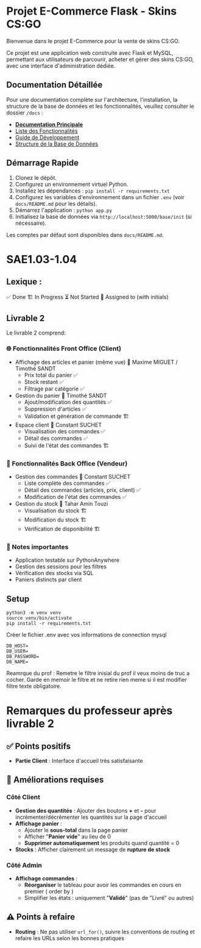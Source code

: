 # Projet E-Commerce Flask - Skins CS:GO

Bienvenue dans le projet E-Commerce pour la vente de skins CS:GO.

Ce projet est une application web construite avec Flask et MySQL, permettant aux utilisateurs de parcourir, acheter et gérer des skins CS:GO, avec une interface d'administration dédiée.

## Documentation Détaillée

Pour une documentation complète sur l'architecture, l'installation, la structure de la base de données et les fonctionnalités, veuillez consulter le dossier `/docs` :

- **[Documentation Principale](./docs/README.md)**
- [Liste des Fonctionnalités](./docs/fonctionnalites.md)
- [Guide de Développement](./docs/guide_developpement.md)
- [Structure de la Base de Données](./docs/structure_bdd.md)

## Démarrage Rapide

1.  Clonez le dépôt.
2.  Configurez un environnement virtuel Python.
3.  Installez les dépendances : `pip install -r requirements.txt`
4.  Configurez les variables d'environnement dans un fichier `.env` (voir `docs/README.md` pour les détails).
5.  Démarrez l'application : `python app.py`
6.  Initialisez la base de données via `http://localhost:5000/base/init` (si nécessaire).

Les comptes par défaut sont disponibles dans `docs/README.md`.

# SAE1.03-1.04


## Lexique : 
✅ Done
🏗️ In Progress
⏳ Not Started
👤 Assigned to (with initials)

## Livrable 2
Le livrable 2 comprend:

### 🌐 Fonctionnalités Front Office (Client) 
- Affichage des articles et panier (même vue) 👤 Maxime MIGUET / Timothé SANDT
  - Prix total du panier ✅
  - Stock restant ✅
  - Filtrage par catégorie ✅
- Gestion du panier 👤 Timothé SANDT
  - Ajout/modification des quantités ✅
  - Suppression d'articles ✅
  - Validation et génération de commande 🏗️
- Espace client 👤 Constant SUCHET
  - Visualisation des commandes ✅
  - Détail des commandes ✅
  - Suivi de l'état des commandes 🏗️

### 🔧 Fonctionnalités Back Office (Vendeur)
- Gestion des commandes 👤 Constant SUCHET
  - Liste complète des commandes ✅
  - Détail des commandes (articles, prix, client) ✅
  - Modification de l'état des commandes ✅
- Gestion du stock 👤 Tahar Amin Touzi
  - Visualisation du stock 🏗️
  - Modification du stock 🏗️
  - Vérification de disponibilité 🏗️

### 📝 Notes importantes
- Application testable sur PythonAnywhere
- Gestion des sessions pour les filtres
- Vérification des stocks via SQL
- Paniers distincts par client


## Setup
```
python3 -m venv venv
source venv/bin/activate
pip install -r requirements.txt 
```

Créer le fichier .env avec vos informations de connection mysql
```
DB_HOST=
DB_USER=
DB_PASSWORD=
DB_NAME=
```

Reamrque du prof :
Remetre le filtre inisial du prof 
il veux moins de truc a cocher.
Garde en memoir le filtre et ne retire rien meme si il est modifier
filtre texte obligatoire. 





# Remarques du professeur après livrable 2

## ✅ Points positifs
- **Partie Client** : Interface d'accueil très satisfaisante

## 🔧 Améliorations requises

### Côté Client
- **Gestion des quantités** : Ajouter des boutons **+** et **-** pour incrémenter/décrémenter les quantités sur la page d'accueil
- **Affichage panier** : 
  - Ajouter le **sous-total** dans la page panier
  - Afficher "**Panier vide**" au lieu de 0
  - **Supprimer automatiquement** les produits quand quantité = 0
- **Stocks** : Afficher clairement un message de **rupture de stock**

### Côté Admin
- **Affichage commandes** :
  - **Réorganiser** le tableau pour avoir les commandes en cours en premier ( order by )
  - Simplifier les états : uniquement "**Validé**" (pas de "Livré" ou autres)

## ⚠️ Points à refaire
- **Routing** : Ne pas utiliser `url_for()`, suivre les conventions de routing et refaire les URLs selon les bonnes pratiques